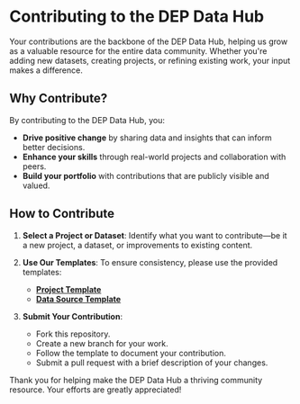 # Contributing to the DEP Data Hub

Your contributions are the backbone of the DEP Data Hub, helping us grow as a valuable resource for the entire data community. Whether you're adding new datasets, creating projects, or refining existing work, your input makes a difference.

## Why Contribute?

By contributing to the DEP Data Hub, you:
- **Drive positive change** by sharing data and insights that can inform better decisions.
- **Enhance your skills** through real-world projects and collaboration with peers.
- **Build your portfolio** with contributions that are publicly visible and valued.

## How to Contribute

1. **Select a Project or Dataset**: Identify what you want to contribute—be it a new project, a dataset, or improvements to existing content.
  
2. **Use Our Templates**: To ensure consistency, please use the provided templates:
   - **[Project Template](projects/README.md)**
   - **[Data Source Template](data-sources/README.md)**

3. **Submit Your Contribution**:
   - Fork this repository.
   - Create a new branch for your work.
   - Follow the template to document your contribution.
   - Submit a pull request with a brief description of your changes.

Thank you for helping make the DEP Data Hub a thriving community resource. Your efforts are greatly appreciated!
